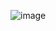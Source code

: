 ![image](https://user-images.githubusercontent.com/94213473/144274174-332e7d01-e275-4cab-80fe-def2bdabd10a.png)


